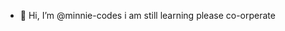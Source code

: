 - 👋 Hi, I’m @minnie-codes
i am still learning please co-orperate


<!---
minnie-codes/minnie-codes is a ✨ special ✨ repository because its `README.md` (this file) appears on your GitHub profile.
You can click the Preview link to take a look at your changes.
--->
